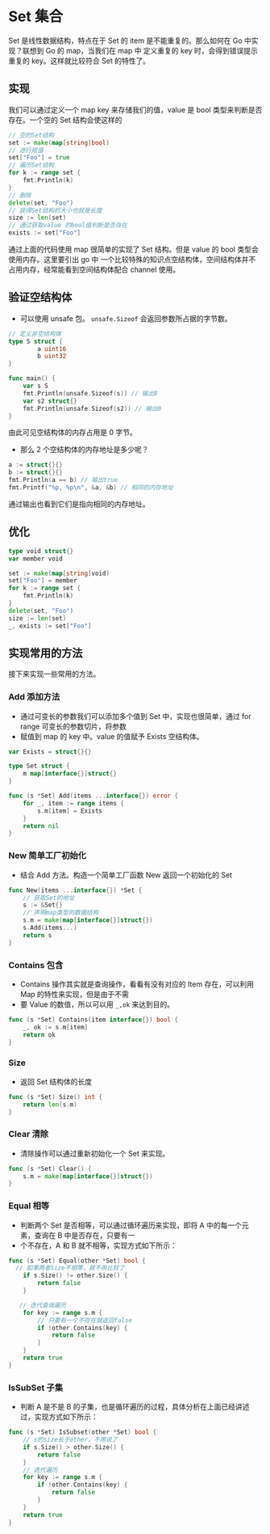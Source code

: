 # Set 集合

Set 是线性数据结构，特点在于 Set 的 item 是不能重复的。那么如何在 Go 中实现？联想到 Go 的 map，当我们在 map 中
定义重复的 key 时，会得到错误提示重复的 key。这样就比较符合 Set 的特性了。

## 实现

我们可以通过定义一个 map key 来存储我们的值，value 是 bool 类型来判断是否存在。一个空的 Set 结构会使这样的

``` GO
// 空的Set结构
set := make(map[string]bool)
// 进行赋值
set["Foo"] = true
// 遍历Set结构
for k := range set {
    fmt.Println(k)
}
// 删除
delete(set, "Foo")
// 获得Set结构的大小也就是长度
size := len(set)
// 通过获取value 的bool值判断是否存在
exists := set["Foo"]
```

通过上面的代码使用 map 很简单的实现了 Set 结构。但是 value 的 bool 类型会使用内存。这里要引出 go 中
一个比较特殊的知识点空结构体，空间结构体并不占用内存，经常能看到空间结构体配合 channel 使用。

## 验证空结构体

* 可以使用 unsafe 包。 `unsafe.Sizeof` 会返回参数所占据的字节数。

``` go
// 定义非空结构体
type S struct {
        a uint16
        b uint32
}

func main() {
	var s S
	fmt.Println(unsafe.Sizeof(s)) // 输出8
	var s2 struct{}
	fmt.Println(unsafe.Sizeof(s2)) // 输出0
}
```

由此可见空结构体的内存占用是 0 字节。

* 那么 2 个空结构体的内存地址是多少呢？

``` go
a := struct{}{}
b := struct{}{}
fmt.Println(a == b) // 输出true
fmt.Printf("%p, %p\n", &a, &b) // 相同的内存地址
```

通过输出也看到它们是指向相同的内存地址。

## 优化

``` go
type void struct{}
var member void

set := make(map[string]void)
set["Foo"] = member
for k := range set {
    fmt.Println(k)
}
delete(set, "Foo")
size := len(set)
_, exists := set["Foo"]
```

## 实现常用的方法

接下来实现一些常用的方法。

### Add 添加方法

* 通过可变长的参数我们可以添加多个值到 Set 中，实现也很简单，通过 for range 可变长的参数切片，将参数
* 赋值到 map 的 key 中。value 的值赋予 Exists 空结构体。

``` go
var Exists = struct{}{}

type Set struct {
	m map[interface{}]struct{}
}

func (s *Set) Add(items ...interface{}) error {
	for _, item := range items {
		s.m[item] = Exists
	}
	return nil
}
```

### New 简单工厂初始化

* 结合 Add 方法。构造一个简单工厂函数 New 返回一个初始化的 Set

``` go
func New(items ...interface{}) *Set {
    // 获取Set的地址
	s := &Set{}
	// 声明map类型的数据结构
	s.m = make(map[interface{}]struct{})
	s.Add(items...)
	return s
}
```

### Contains 包含

* Contains 操作其实就是查询操作，看看有没有对应的 Item 存在，可以利用 Map 的特性来实现，但是由于不需
* 要 Value 的数值，所以可以用 `_,ok` 来达到目的。

``` go
func (s *Set) Contains(item interface{}) bool {
	_, ok := s.m[item]
	return ok
}
```

### Size

* 返回 Set 结构体的长度

``` go
func (s *Set) Size() int {
	return len(s.m)
}
```

### Clear 清除

* 清除操作可以通过重新初始化一个 Set 来实现。

``` go
func (s *Set) Clear() {
	s.m = make(map[interface{}]struct{})
}
```

### Equal 相等

* 判断两个 Set 是否相等，可以通过循环遍历来实现，即将 A 中的每一个元素，查询在 B 中是否存在，只要有一
* 个不存在，A 和 B 就不相等，实现方式如下所示：

``` GO
func (s *Set) Equal(other *Set) bool {
  // 如果两者Size不相等，就不用比较了
	if s.Size() != other.Size() {
		return false
	}

   // 迭代查询遍历
	for key := range s.m {
        // 只要有一个不存在就返回false
		if !other.Contains(key) {
			return false
		}
	}
	return true
}
```

### IsSubSet 子集

* 判断 A 是不是 B 的子集，也是循环遍历的过程，具体分析在上面已经讲述过，实现方式如下所示：

``` GO
func (s *Set) IsSubset(other *Set) bool {
	// s的size长于other，不用说了
	if s.Size() > other.Size() {
		return false
	}
    // 迭代遍历
	for key := range s.m {
		if !other.Contains(key) {
			return false
		}
	}
	return true
}
```
